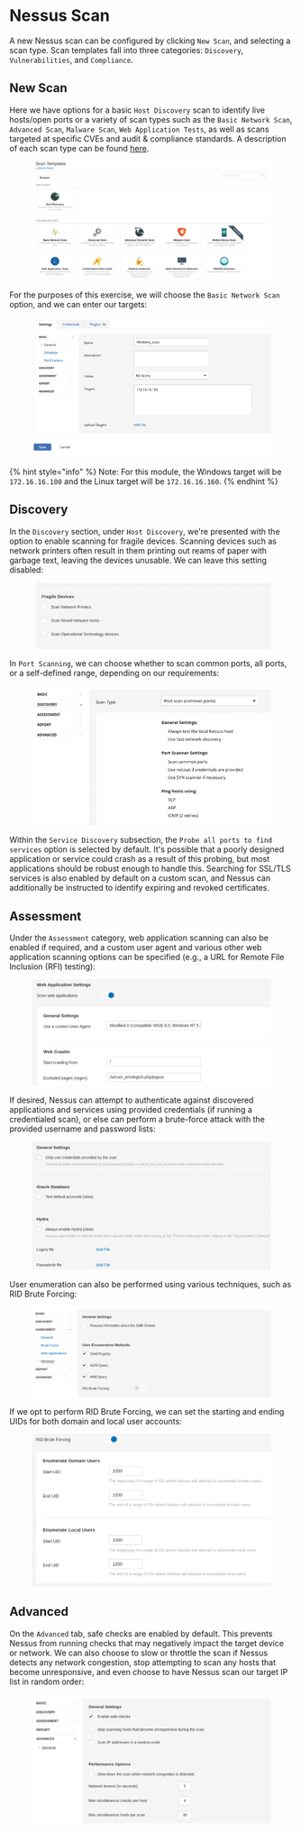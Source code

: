 # Nessus Scan

A new Nessus scan can be configured by clicking `New Scan`, and selecting a scan type. Scan templates fall into three categories: `Discovery`, `Vulnerabilities`, and `Compliance`.

## New Scan

Here we have options for a basic `Host Discovery` scan to identify live hosts/open ports or a variety of scan types such as the `Basic Network Scan`, `Advanced Scan`, `Malware Scan`, `Web Application Tests`, as well as scans targeted at specific CVEs and audit & compliance standards. A description of each scan type can be found [here](https://docs.tenable.com/nessus/Content/ScanAndPolicyTemplates.htm).

<figure><img src="../../../../.gitbook/assets/image (6) (1) (1) (1) (1) (1) (1) (1) (1) (1).png" alt=""><figcaption></figcaption></figure>

For the purposes of this exercise, we will choose the `Basic Network Scan` option, and we can enter our targets:

<figure><img src="../../../../.gitbook/assets/image (7) (1) (1) (1) (1) (1) (1) (1).png" alt=""><figcaption></figcaption></figure>

{% hint style="info" %}
Note: For this module, the Windows target will be `172.16.16.100` and the Linux target will be `172.16.16.160`.
{% endhint %}

## Discovery

In the `Discovery` section, under `Host Discovery`, we're presented with the option to enable scanning for fragile devices. Scanning devices such as network printers often result in them printing out reams of paper with garbage text, leaving the devices unusable. We can leave this setting disabled:

<figure><img src="../../../../.gitbook/assets/image (1) (1) (1) (1) (1) (1) (1) (1) (1) (1) (1) (1) (1) (1) (1) (1) (1) (1) (1) (1) (1) (1) (1) (1) (1) (1) (1) (1) (1) (1) (1) (1) (1) (1) (1) (1) (1) (1) (1) (1) (1) (1) (1) (1) (1) (1) (1) (1) (1) (1) (1) (1) (1) (1) (1) (1) (1) (1) (1) (1) ( (4).png" alt=""><figcaption></figcaption></figure>

In `Port Scanning`, we can choose whether to scan common ports, all ports, or a self-defined range, depending on our requirements:

<figure><img src="../../../../.gitbook/assets/image (1) (1) (1) (1) (1) (1) (1) (1) (1) (1) (1) (1) (1) (1) (1) (1) (1) (1) (1) (1) (1) (1) (1) (1) (1) (1) (1) (1) (1) (1) (1) (1) (1) (1) (1) (1) (1) (1) (1) (1) (1) (1) (1) (1) (1) (1) (1) (1) (1) (1) (1) (1) (1) (1) (1) (1) (1) (1) (1) (1) ( (5).png" alt=""><figcaption></figcaption></figure>

Within the `Service Discovery` subsection, the `Probe all ports to find services` option is selected by default. It's possible that a poorly designed application or service could crash as a result of this probing, but most applications should be robust enough to handle this. Searching for SSL/TLS services is also enabled by default on a custom scan, and Nessus can additionally be instructed to identify expiring and revoked certificates.

## Assessment

Under the `Assessment` category, web application scanning can also be enabled if required, and a custom user agent and various other web application scanning options can be specified (e.g., a URL for Remote File Inclusion (RFI) testing):

<figure><img src="../../../../.gitbook/assets/image (2) (1) (1) (1) (1) (1) (1) (1) (1) (1) (1) (1) (1) (1) (1) (1) (1) (1) (1) (1) (1) (1) (1) (1) (1) (1) (1) (1) (1) (1) (1) (1) (1) (1) (1) (1) (1) (1) (1) (1) (1) (1) (1).png" alt=""><figcaption></figcaption></figure>

If desired, Nessus can attempt to authenticate against discovered applications and services using provided credentials (if running a credentialed scan), or else can perform a brute-force attack with the provided username and password lists:

<figure><img src="../../../../.gitbook/assets/image (3) (1) (1) (1) (1) (1) (1) (1) (1) (1) (1) (1) (1) (1) (1) (1) (1) (1) (1) (1) (1) (1) (1) (1).png" alt=""><figcaption></figcaption></figure>

User enumeration can also be performed using various techniques, such as RID Brute Forcing:

<figure><img src="../../../../.gitbook/assets/image (4) (1) (1) (1) (1) (1) (1) (1) (1) (1) (1) (1) (1) (1) (1) (1).png" alt=""><figcaption></figcaption></figure>

If we opt to perform RID Brute Forcing, we can set the starting and ending UIDs for both domain and local user accounts:

<figure><img src="../../../../.gitbook/assets/image (5) (1) (1) (1) (1) (1) (1) (1) (1) (1) (1) (1).png" alt=""><figcaption></figcaption></figure>

## Advanced

On the `Advanced` tab, safe checks are enabled by default. This prevents Nessus from running checks that may negatively impact the target device or network. We can also choose to slow or throttle the scan if Nessus detects any network congestion, stop attempting to scan any hosts that become unresponsive, and even choose to have Nessus scan our target IP list in random order:

<figure><img src="../../../../.gitbook/assets/image (92).png" alt=""><figcaption></figcaption></figure>
